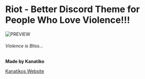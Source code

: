 # Riot - Better Discord Theme for People Who Love Violence!!!

![PREVIEW](https://media.discordapp.net/attachments/1122396207038332992/1285127149849673738/image.png?ex=66e9236d&is=66e7d1ed&hm=0eadcd8c8e484e331b402940ece451811d5ab032a88ddc527198a7c41382abc4&=&format=webp&quality=lossless&width=687&height=386)

###### Violence is Bliss...

**Made by Kanatiko**

[Kanatikos Website](https://cobrakiki.lol)
